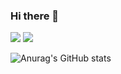 ### Hi there 👋

<!--
**M1ngD0ng/M1ngD0ng** is a ✨ _special_ ✨ repository because its `README.md` (this file) appears on your GitHub profile.

Here are some ideas to get you started:

- 🔭 I’m currently working on ...
- 🌱 I’m currently learning ...
- 👯 I’m looking to collaborate on ...
- 🤔 I’m looking for help with ...
- 💬 Ask me about ...
- 📫 How to reach me: ...
- 😄 Pronouns: ...
- ⚡ Fun fact: ...
-->

<a href="https://www.instagram.com/mmm__j2/" target="_blank"><img src="https://img.shields.io/badge/mmm_j2-000000?style=flat&logo=Instagram&logoColor=E4405F"/></a>
<a href="https://velog.io/@alswjd6807" target="_blank"><img src="https://img.shields.io/badge/velog-000000?style=flat&logo=Notion&logoColor=c4a01d"/></a>

![Anurag's GitHub stats](https://github-readme-stats.vercel.app/api?username=M1ngD0ng&show_icons=true&theme=apprentice)
